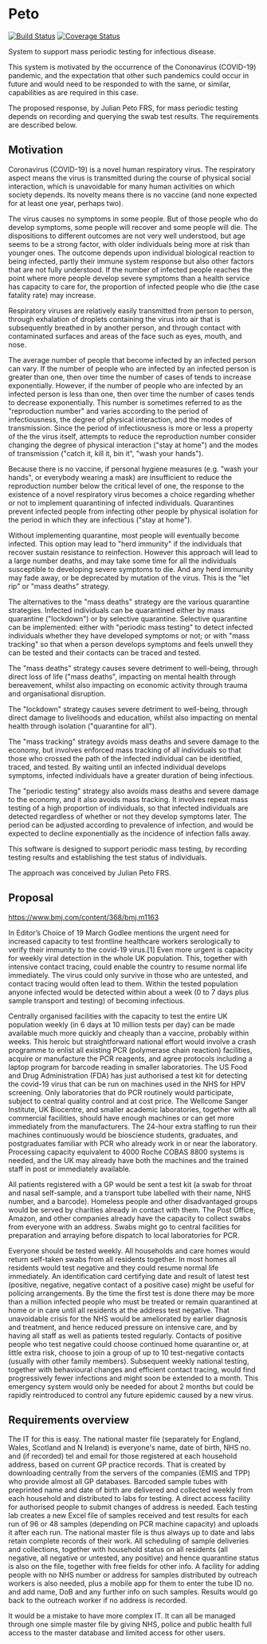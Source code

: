 # Peto

[![Build Status](https://travis-ci.org/johnbywater/peto.svg?branch=master)](https://travis-ci.org/johnbywater/peto)
[![Coverage Status](https://coveralls.io/repos/github/johnbywater/peto/badge.svg?branch=master#)](https://coveralls.io/github/johnbywater/peto)

System to support mass periodic testing for infectious disease.

This system is motivated by the occurrence of the Cononavirus (COVID-19) pandemic,
and the expectation that other such pandemics could occur in future and would need
to be responded to with the same, or similar, capabilities as are required in this
case.

The proposed response, by Julian Peto FRS, for mass periodic testing depends on
recording and querying the swab test results. The requirements are described below.


## Motivation

Coronavirus (COVID-19) is a novel human respiratory virus.
The respiratory aspect means the virus is transmitted during
the course of physical social interaction, which is unavoidable
for many human activities on which society depends. Its novelty
means there is no vaccine (and none expected for at least one year,
perhaps two).

The virus causes no symptoms in some people. But of those people who
do develop symptoms, some people will recover and some people will die.
The dispositions to different outcomes are not very well understood, but
age seems to be a strong factor, with older individuals being more at risk
than younger ones. The outcome depends upon individual biological reaction
to being infected, partly their immune system response but also other
factors that are not fully understood. If the number of infected people
reaches the point where more people develop severe symptoms than a health
service has capacity to care for, the proportion of infected people who die
(the case fatality rate) may increase.

Respiratory viruses are relatively easily transmitted from person to person,
through exhalation of droplets containing the virus into air that is subsequently
breathed in by another person, and through contact with contaminated surfaces
and areas of the face such as eyes, mouth, and nose.

The average number of people that become infected by an infected person can vary.
If the number of people who are infected by an infected person is greater than one,
then over time the number of cases of tends to increase exponentially. However, if
the number of people who are infected by an infected person is less than one, then
over time the number of cases tends to decrease exponentially. This number is sometimes
referred to as the "reproduction number" and varies according to the period of
infectiousness, the degree of physical interaction, and the modes of transmission.
Since the period of infectiousness is more or less a property of the the virus itself,
attempts to reduce the reproduction number consider changing the degree of physical
interaction ("stay at home") and the modes of transmission ("catch it, kill it, bin it",
"wash your hands"). 

Because there is no vaccine, if personal hygiene measures (e.g. "wash your hands", or
everybody wearing a mask) are insufficient to reduce the reproduction number below the
critical level of one, the response to the existence of a novel respiratory virus becomes
a choice regarding whether or not to implement quarantining of infected individuals.
Quarantines prevent infected people from infecting other people by physical isolation
for the period in which they are infectious ("stay at home").

Without implementing quarantine, most people will eventually become infected. This
option may lead to "herd immunity" if the individuals that recover sustain resistance
to reinfection. However this approach will lead to a large number deaths, and may take
some time for all the individuals susceptible to developing severe symptoms to die. And
any herd immunity may fade away, or be deprecated by mutation of the virus. This is the
"let rip" or "mass deaths" strategy.

The alternatives to the "mass deaths" strategy are the various quarantine strategies.
Infected individuals can be quarantined either by mass quarantine ("lockdown") or by
selective quarantine. Selective quarantine can be implemented: either with "periodic
mass testing" to detect infected individuals whether they have developed
symptoms or not; or with "mass tracking" so that when a person develops symptoms
and feels unwell they can be tested and their contacts can be traced and tested.

The "mass deaths" strategy causes severe detriment to well-being, through direct
loss of life ("mass deaths", impacting on mental health through bereavement,
whilst also impacting on economic activity through trauma and organisational disruption.

The "lockdown" strategy causes severe detriment to well-being, through direct
damage to livelihoods and education, whilst also impacting on mental
health through isolation ("quarantine for all").

The "mass tracking" strategy avoids mass deaths and severe damage to the
economy, but involves enforced mass tracking of all individuals so that those
who crossed the path of the infected individual can be identified, traced,
and tested. By waiting until an infected individual develops symptoms, infected
individuals have a greater duration of being infectious.

The "periodic testing" strategy also avoids mass deaths and severe damage to the
economy, and it also avoids mass tracking. It involves repeat mass testing of a
high proportion of individuals, so that infected individuals are detected regardless
of whether or not they develop symptoms later. The period can be adjusted according
to prevalence of infection, and would be expected to decline exponentially as the
incidence of infection falls away.

This software is designed to support periodic mass testing, by recording testing
results and establishing the test status of individuals. 

The approach was conceived by Julian Peto FRS.


## Proposal

https://www.bmj.com/content/368/bmj.m1163

In Editor’s Choice of 19 March Godlee mentions the urgent need for increased capacity to test frontline healthcare workers serologically to verify their immunity to the covid-19 virus.[1] Even more urgent is capacity for weekly viral detection in the whole UK population. This, together with intensive contact tracing, could enable the country to resume normal life immediately. The virus could only survive in those who are untested, and contact tracing would often lead to them. Within the tested population anyone infected would be detected within about a week (0 to 7 days plus sample transport and testing) of becoming infectious.

Centrally organised facilities with the capacity to test the entire UK population weekly (in 6 days at 10 million tests per day) can be made available much more quickly and cheaply than a vaccine, probably within weeks. This heroic but straightforward national effort would involve a crash programme to enlist all existing PCR (polymerase chain reaction) facilities, acquire or manufacture the PCR reagents, and agree protocols including a laptop program for barcode reading in smaller laboratories. The US Food and Drug Administration (FDA) has just authorised a test kit for detecting the covid-19 virus that can be run on machines used in the NHS for HPV screening. Only laboratories that do PCR routinely would participate, subject to central quality control and at cost price. The Wellcome Sanger Institute, UK Biocentre, and smaller academic laboratories, together with all commercial facilities, should have enough machines or can get more immediately from the manufacturers. The 24-hour extra staffing to run their machines continuously would be bioscience students, graduates, and postgraduates familiar with PCR who already work in or near the laboratory. Processing capacity equivalent to 4000 Roche COBAS 8800 systems is needed, and the UK may already have both the machines and the trained staff in post or immediately available.

All patients registered with a GP would be sent a test kit (a swab for throat and nasal self-sample, and a transport tube labelled with their name, NHS number, and a barcode). Homeless people and other disadvantaged groups would be served by charities already in contact with them. The Post Office, Amazon, and other companies already have the capacity to collect swabs from everyone with an address. Swabs might go to central facilities for preparation and arraying before dispatch to local laboratories for PCR.

Everyone should be tested weekly. All households and care homes would return self-taken swabs from all residents together. In most homes all residents would test negative and they could resume normal life immediately. An identification card certifying date and result of latest test (positive, negative, negative contact of a positive case) might be useful for policing arrangements. By the time the first test is done there may be more than a million infected people who must be treated or remain quarantined at home or in care until all residents at the address test negative. That unavoidable crisis for the NHS would be ameliorated by earlier diagnosis and treatment, and hence reduced pressure on intensive care, and by having all staff as well as patients tested regularly. Contacts of positive people who test negative could choose continued home quarantine or, at little extra risk, choose to join a group of up to 10 test-negative contacts (usually with other family members). Subsequent weekly national testing, together with behavioural changes and efficient contact tracing, would find progressively fewer infections and might soon be extended to a month. This emergency system would only be needed for about 2 months but could be rapidly reintroduced to control any future epidemic caused by a new virus.

## Requirements overview

The IT for this is easy. The national master file (separately for England, Wales, Scotland and N Ireland) is everyone's name, date of birth, NHS no. and (if recorded) tel and email for those registered at each household address, based on current GP practice records. That is created by downloading centrally from the servers of the companies (EMIS and TPP) who provide almost all GP databases. Barcoded sample tubes with preprinted name and date of birth are delivered and collected weekly from each household and distributed to labs for testing. A direct access facility for authorised people to submit changes of address is needed. Each testing lab creates a new Excel file of samples received and test results for each run of 96 or 48 samples (depending on PCR machine capacity) and uploads it after each run. The national master file is thus always up to date and labs retain complete records of their work. All scheduling of sample deliveries and collections, together with household status on all residents (all negative, all negative or untested, any positive) and hence quarantine status is also on the file, together with free fields for other info. A facility for adding people with no NHS number or address for samples distributed by outreach workers is also needed, plus a mobile app for them to enter the tube ID no. and add name, DoB and any further info on such samples. Results would go back to the outreach worker if no address is recorded.

It would be a mistake to have more complex IT. It can all be managed through one simple master file by giving NHS, police and public health full access to the master database and limited access for other users.